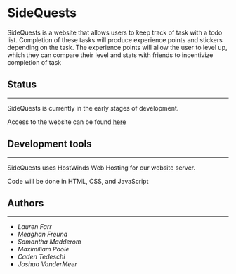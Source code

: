 # SideQuests

SideQuests is a website that allows users to keep track of task with a todo list. Completion of these tasks will produce experience points and stickers depending on the task. The experience points will allow the user to level up, which they can compare their level and stats with friends to incentivize completion of task

## Status
 
***

SideQuests is currently in the early stages of development. 

Access to the website can be found [here](http://www.sidequests.pro/)

## Development tools

***

SideQuests uses HostWinds Web Hosting for our website server.

Code will be done in HTML, CSS, and JavaScript

## Authors

***

- *Lauren Farr*
- *Meaghan Freund*
- *Samantha Madderom*
- *Maximiliam Poole*
- *Caden Tedeschi*
- *Joshua VanderMeer*
